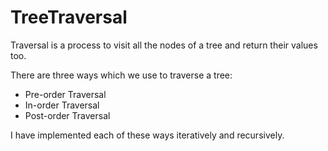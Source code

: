 # TreeTraversal

Traversal is a process to visit all the nodes of a tree and return their values too.

There are three ways which we use to traverse a tree:

- Pre-order Traversal
- In-order Traversal
- Post-order Traversal

I have implemented each of these ways iteratively and recursively. 

